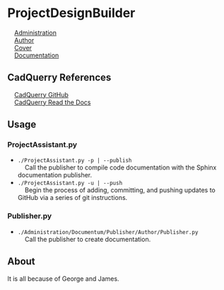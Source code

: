 # ProjectDesignBuilder

&nbsp;&nbsp;&nbsp;&nbsp;[Administration](https://github.com/Technicus/ProjectDesignBuilder/tree/main/Administration)<br>
&nbsp;&nbsp;&nbsp;&nbsp;[Author](https://github.com/Technicus/ProjectDesignBuilder/tree/main/Administration/Documentum/Publisher/Author)<br>
&nbsp;&nbsp;&nbsp;&nbsp;[Cover](https://github.com/Technicus/ProjectDesignBuilder/blob/main/Design/Resources/Media/Images/CoverPage/oreilly.pdf)<br>
&nbsp;&nbsp;&nbsp;&nbsp;[Documentation](https://htmlpreview.github.io/?https://github.com/Technicus/ProjectDesignBuilder/blob/main/Administration/Documentum/Proscribo/html/index.html)
## CadQuerry References
&nbsp;&nbsp;&nbsp;&nbsp;[CadQuerry GitHub](https://github.com/CadQuery/cadquery)<br>
&nbsp;&nbsp;&nbsp;&nbsp;[CadQuerry Read the Docs](https://cadquery.readthedocs.io/en/latest/)<br>

## Usage
### ProjectAssistant.py
* `./ProjectAssistant.py -p | --publish`<br>
&nbsp;&nbsp;&nbsp;&nbsp;Call the publisher to compile code documentation with the Sphinx documentation publisher.
* `./ProjectAssistant.py -u | --push`<br>
&nbsp;&nbsp;&nbsp;&nbsp;Begin the process of adding, committing, and pushing updates to GitHub via a series of git instructions.
### Publisher.py
* `./Administration/Documentum/Publisher/Author/Publisher.py`<br>
&nbsp;&nbsp;&nbsp;&nbsp;Call the publisher to create documentation.

## About
It is all because of George and James.
